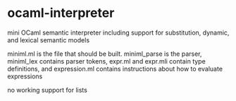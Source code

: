 # ocaml-interpreter
mini OCaml semantic interpreter including support for substitution, dynamic, and lexical semantic models

miniml.ml is the file that should be built. miniml_parse is the parser, miniml_lex contains parser tokens, expr.ml and expr.mli contain type definitions, and expression.ml contains instructions about how to evaluate expressions

no working support for lists

